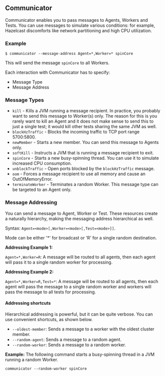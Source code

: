 

## Communicator

Communicator enables you to pass messages to Agents, Workers and Tests. You can use messages to simulate various conditions: for example, Hazelcast discomforts like network partitioning and high CPU utilization.

### Example

```
$ communicator --message-address Agent=*,Worker=* spinCore
```
This will send the message `spinCore` to all Workers.


Each interaction with Communicator has to specify:

- Message Type
- Message Address

### Message Types

- `kill` - Kills a JVM running a message recipient. In practice, you probably want to send this message to Worker(s) only. The reason for this is you rarely want to kill an Agent and it does not make sense to send this to just a single test; it would kill other tests sharing the same JVM as well.
- `blockHzTraffic` - Blocks the incoming traffic to TCP port range 5700:5800.
- `newMember` - Starts a new member. You can send this message to Agents only.
- `softKill` - Instructs a JVM that is running a message recipient to exit.
- `spinCore` - Starts a new busy-spinning thread. You can use it to simulate increased CPU consumption.
- `unblockTraffic` - Open ports blocked by the `blockHzTraffic` message.
- `oom` - Forces a message recipient to use all memory and cause an OutOfMemoryError.
- `terminateWorker` - Terminates a random Worker. This message type can be targeted to an Agent only.

### Message Addressing

You can send a message to Agent, Worker or Test. These resources create a naturally hierarchy, making the messaging address hierarchical as well.

Syntax: `Agent=<mode>[,Worker=<mode>[,Test=<mode>]]`.

Mode can be either '*' for broadcast or 'R' for a single random destination.

**Addressing Example 1:**

`Agent=*,Worker=R`: A message will be routed to all agents, then each agent will pass it to a single random worker for processing.

**Addressing Example 2:**

`Agent=*,Worker=R,Test=*`: A message will be routed to all agents, then each agent will pass the message to a single random worker and workers will pass the message to all tests for processing.

#### Addressing shortcuts

Hierarchical addressing is powerful, but it can be quite verbose. You can use convenient shortcuts, as shown below.

- `--oldest-member`: Sends a message to a worker with the oldest cluster member.
- `--random-agent`: Sends a message to a random agent.
- `--random-worker`: Sends a message to a random worker.

**Example:**
The following command starts a busy-spinning thread in a JVM running a random Worker.

```
communicator --random-worker spinCore
```

